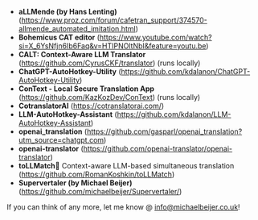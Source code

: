 - **aLLMende (by Hans Lenting)** (https://www.proz.com/forum/cafetran_support/374570-allmende_automated_imitation.html)
- **Bohemicus CAT editor** (https://www.youtube.com/watch?si=X_6YsNfjn6Ib6Faq&v=HTIPNOltNbI&feature=youtu.be)
- **CALT: Context-Aware LLM Translator** (https://github.com/CyrusCKF/translator) (runs locally)
- **ChatGPT-AutoHotkey-Utility** (https://github.com/kdalanon/ChatGPT-AutoHotkey-Utility)
- **ConText - Local Secure Translation App** (https://github.com/KazKozDev/ConText) (runs locally)
- **CotranslatorAI** (https://cotranslatorai.com/)
- **LLM-AutoHotkey-Assistant** (https://github.com/kdalanon/LLM-AutoHotkey-Assistant)
- **openai_translation** (https://github.com/gasparl/openai_translation?utm_source=chatgpt.com)
- **openai-translator** (https://github.com/openai-translator/openai-translator)
- **toLLMatch🔪** Context-aware LLM-based simultaneous translation (https://github.com/RomanKoshkin/toLLMatch)
- **Supervertaler (by Michael Beijer)** (https://github.com/michaelbeijer/Supervertaler/)

If you can think of any more, let me know @ info@michaelbeijer.co.uk!
